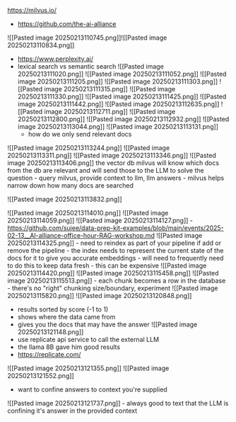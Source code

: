 https://milvus.io/
- https://github.com/the-ai-alliance

![[Pasted image 20250213110745.png]]![[Pasted image 20250213110834.png]]
- https://www.perplexity.ai/
- lexical search vs semantic search
![[Pasted image 20250213111020.png]]
![[Pasted image 20250213111052.png]]
![[Pasted image 20250213111205.png]]
![[Pasted image 20250213111303.png]]
![[Pasted image 20250213111315.png]]
![[Pasted image 20250213111330.png]]
![[Pasted image 20250213111425.png]]
![[Pasted image 20250213111442.png]]
![[Pasted image 20250213112635.png]]
![[Pasted image 20250213112711.png]]
![[Pasted image 20250213112800.png]]
![[Pasted image 20250213112932.png]]
![[Pasted image 20250213113044.png]]
![[Pasted image 20250213113131.png]]
	- how do we only send relevant docs

![[Pasted image 20250213113244.png]]
![[Pasted image 20250213113311.png]]
![[Pasted image 20250213113346.png]]
![[Pasted image 20250213113406.png]]
	the vector db milvus will know which docs from the db are relevant and will send those to the LLM to solve the question
		- query milvus, provide context to llm, llm answers
		- milvus helps narrow down how many docs are searched

![[Pasted image 20250213113832.png]]

![[Pasted image 20250213114010.png]]
![[Pasted image 20250213114059.png]]
![[Pasted image 20250213114127.png]]
	- https://github.com/sujee/data-prep-kit-examples/blob/main/events/2025-02-13__AI-alliance-office-hour-RAG-workshop.md
![[Pasted image 20250213114325.png]]
	- need to reindex as part of your pipeline if add or remove the pipeline
	- the index needs to represent the current state of the docs for it to give you accurate embeddings
	- will need to frequently need to do this to keep data fresh
	- this can be expensive
![[Pasted image 20250213114420.png]]
![[Pasted image 20250213115458.png]]
![[Pasted image 20250213115513.png]]
	- each chunk becomes a row in the database
	- there's no "right" chunking size/boundary, experiment
![[Pasted image 20250213115820.png]]
![[Pasted image 20250213120848.png]]
- results sorted by score (-1 to 1)
- shows where the data came from
- gives you the docs that may have the answer
![[Pasted image 20250213121148.png]]
- use replicate api service to call the external LLM
- the llama 8B gave him good results
- https://replicate.com/

![[Pasted image 20250213121355.png]]
![[Pasted image 20250213121552.png]]
- want to confine answers to context you're supplied

![[Pasted image 20250213121737.png]]
	- always good to text that the LLM is confining it's answer in the provided context